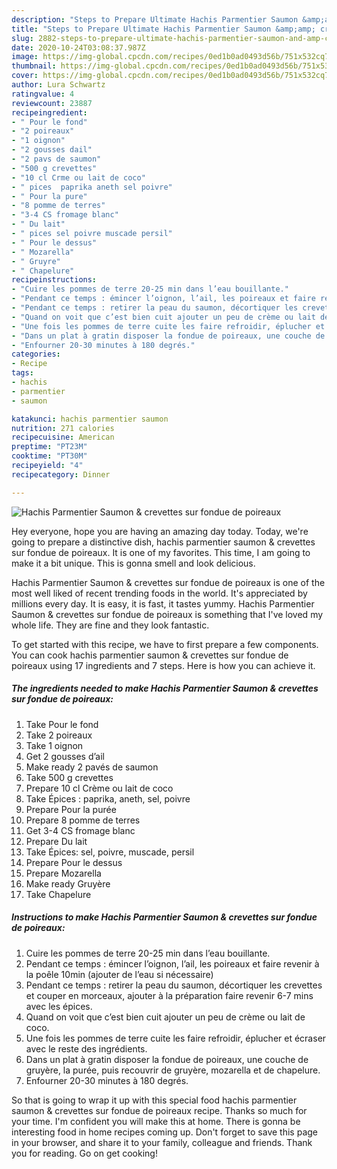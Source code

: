 ```yaml
---
description: "Steps to Prepare Ultimate Hachis Parmentier Saumon &amp;amp; crevettes sur fondue de poireaux"
title: "Steps to Prepare Ultimate Hachis Parmentier Saumon &amp;amp; crevettes sur fondue de poireaux"
slug: 2882-steps-to-prepare-ultimate-hachis-parmentier-saumon-and-amp-crevettes-sur-fondue-de-poireaux
date: 2020-10-24T03:08:37.987Z
image: https://img-global.cpcdn.com/recipes/0ed1b0ad0493d56b/751x532cq70/hachis-parmentier-saumon-crevettes-sur-fondue-de-poireaux-photo-principale-de-la-recette.jpg
thumbnail: https://img-global.cpcdn.com/recipes/0ed1b0ad0493d56b/751x532cq70/hachis-parmentier-saumon-crevettes-sur-fondue-de-poireaux-photo-principale-de-la-recette.jpg
cover: https://img-global.cpcdn.com/recipes/0ed1b0ad0493d56b/751x532cq70/hachis-parmentier-saumon-crevettes-sur-fondue-de-poireaux-photo-principale-de-la-recette.jpg
author: Lura Schwartz
ratingvalue: 4
reviewcount: 23887
recipeingredient:
- " Pour le fond"
- "2 poireaux"
- "1 oignon"
- "2 gousses dail"
- "2 pavs de saumon"
- "500 g crevettes"
- "10 cl Crme ou lait de coco"
- " pices  paprika aneth sel poivre"
- " Pour la pure"
- "8 pomme de terres"
- "3-4 CS fromage blanc"
- " Du lait"
- " pices sel poivre muscade persil"
- " Pour le dessus"
- " Mozarella"
- " Gruyre"
- " Chapelure"
recipeinstructions:
- "Cuire les pommes de terre 20-25 min dans l’eau bouillante."
- "Pendant ce temps : émincer l’oignon, l’ail, les poireaux et faire revenir à la poêle 10min (ajouter de l’eau si nécessaire)"
- "Pendant ce temps : retirer la peau du saumon, décortiquer les crevettes et couper en morceaux, ajouter à la préparation faire revenir 6-7 mins avec les épices."
- "Quand on voit que c’est bien cuit ajouter un peu de crème ou lait de coco."
- "Une fois les pommes de terre cuite les faire refroidir, éplucher et écraser avec le reste des ingrédients."
- "Dans un plat à gratin disposer la fondue de poireaux, une couche de gruyère, la purée, puis recouvrir de gruyère, mozarella et de chapelure."
- "Enfourner 20-30 minutes à 180 degrés."
categories:
- Recipe
tags:
- hachis
- parmentier
- saumon

katakunci: hachis parmentier saumon 
nutrition: 271 calories
recipecuisine: American
preptime: "PT23M"
cooktime: "PT30M"
recipeyield: "4"
recipecategory: Dinner

---
```



![Hachis Parmentier Saumon &amp; crevettes sur fondue de poireaux](https://img-global.cpcdn.com/recipes/0ed1b0ad0493d56b/751x532cq70/hachis-parmentier-saumon-crevettes-sur-fondue-de-poireaux-photo-principale-de-la-recette.jpg)

Hey everyone, hope you are having an amazing day today. Today, we're going to prepare a distinctive dish, hachis parmentier saumon &amp; crevettes sur fondue de poireaux. It is one of my favorites. This time, I am going to make it a bit unique. This is gonna smell and look delicious.

Hachis Parmentier Saumon &amp; crevettes sur fondue de poireaux is one of the most well liked of recent trending foods in the world. It's appreciated by millions every day. It is easy, it is fast, it tastes yummy. Hachis Parmentier Saumon &amp; crevettes sur fondue de poireaux is something that I've loved my whole life. They are fine and they look fantastic.




To get started with this recipe, we have to first prepare a few components. You can cook hachis parmentier saumon &amp; crevettes sur fondue de poireaux using 17 ingredients and 7 steps. Here is how you can achieve it.

<!--inarticleads1-->

##### The ingredients needed to make Hachis Parmentier Saumon &amp; crevettes sur fondue de poireaux:

1. Take  Pour le fond
1. Take 2 poireaux
1. Take 1 oignon
1. Get 2 gousses d’ail
1. Make ready 2 pavés de saumon
1. Take 500 g crevettes
1. Prepare 10 cl Crème ou lait de coco
1. Take  Épices : paprika, aneth, sel, poivre
1. Prepare  Pour la purée
1. Prepare 8 pomme de terres
1. Get 3-4 CS fromage blanc
1. Prepare  Du lait
1. Take  Épices: sel, poivre, muscade, persil
1. Prepare  Pour le dessus
1. Prepare  Mozarella
1. Make ready  Gruyère
1. Take  Chapelure




<!--inarticleads2-->

##### Instructions to make Hachis Parmentier Saumon &amp; crevettes sur fondue de poireaux:

1. Cuire les pommes de terre 20-25 min dans l’eau bouillante.
1. Pendant ce temps : émincer l’oignon, l’ail, les poireaux et faire revenir à la poêle 10min (ajouter de l’eau si nécessaire)
1. Pendant ce temps : retirer la peau du saumon, décortiquer les crevettes et couper en morceaux, ajouter à la préparation faire revenir 6-7 mins avec les épices.
1. Quand on voit que c’est bien cuit ajouter un peu de crème ou lait de coco.
1. Une fois les pommes de terre cuite les faire refroidir, éplucher et écraser avec le reste des ingrédients.
1. Dans un plat à gratin disposer la fondue de poireaux, une couche de gruyère, la purée, puis recouvrir de gruyère, mozarella et de chapelure.
1. Enfourner 20-30 minutes à 180 degrés.




So that is going to wrap it up with this special food hachis parmentier saumon &amp; crevettes sur fondue de poireaux recipe. Thanks so much for your time. I'm confident you will make this at home. There is gonna be interesting food in home recipes coming up. Don't forget to save this page in your browser, and share it to your family, colleague and friends. Thank you for reading. Go on get cooking!
